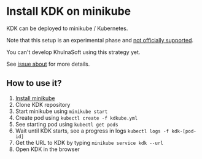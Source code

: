 # Install KDK on minikube

KDK can be deployed to minikube / Kubernetes.

Note that this setup is an experimental phase and [not officially supported](../../../README.md#installation).

You can't develop KhulnaSoft using this strategy yet.

See [issue about](https://github.com/khulnasoft/khulnasoft-development-kit/issues/243) for more details.

## How to use it?

1. [Install minikube](https://minikube.sigs.k8s.io/docs/start/)
1. Clone KDK repository
1. Start minikube using `minikube start`
1. Create pod using `kubectl create -f kdkube.yml`
1. See starting pod using `kubectl get pods`
1. Wait until KDK starts, see a progress in logs `kubectl logs -f kdk-[pod-id]`
1. Get the URL to KDK by typing `minikube service kdk --url`
1. Open KDK in the browser

